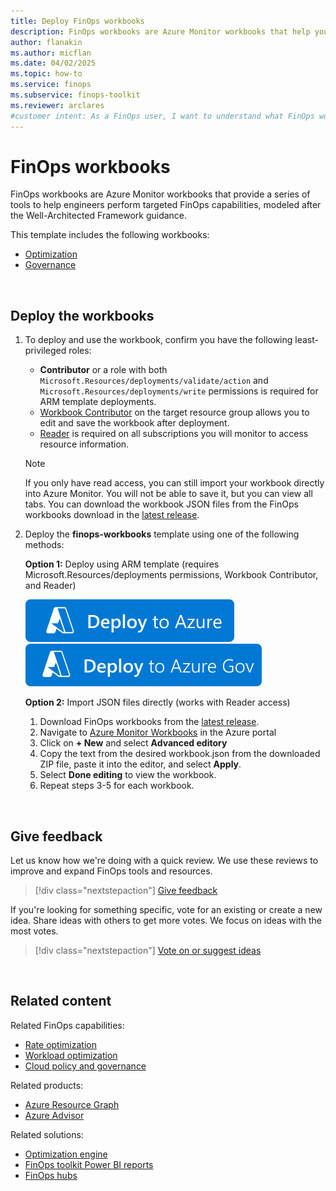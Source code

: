 ```yaml
---
title: Deploy FinOps workbooks
description: FinOps workbooks are Azure Monitor workbooks that help you implement FinOps capabilities, including optimization and governance, to achieve your FinOps goals.
author: flanakin
ms.author: micflan
ms.date: 04/02/2025
ms.topic: how-to
ms.service: finops
ms.subservice: finops-toolkit
ms.reviewer: arclares
#customer intent: As a FinOps user, I want to understand what FinOps workbooks are and how they can help me accomplish my goals.
---
```


<!-- markdownlint-disable-next-line MD025 -->
# FinOps workbooks

FinOps workbooks are Azure Monitor workbooks that provide a series of tools to help engineers perform targeted FinOps capabilities, modeled after the Well-Architected Framework guidance.

This template includes the following workbooks:

- [Optimization](optimization.md)
- [Governance](governance.md)

<br>

## Deploy the workbooks

1. To deploy and use the workbook, confirm you have the following least-privileged roles:

   - **Contributor** or a role with both `Microsoft.Resources/deployments/validate/action` and `Microsoft.Resources/deployments/write` permissions is required for ARM template deployments.
   - [Workbook Contributor](/azure/role-based-access-control/built-in-roles#workbook-contributor) on the target resource group allows you to edit and save the workbook after deployment.
   - [Reader](/azure/role-based-access-control/built-in-roles#reader) is required on all subscriptions you will monitor to access resource information.

   > [!NOTE]
   > If you only have read access, you can still import your workbook directly into Azure Monitor. You will not be able to save it, but you can view all tabs. You can download the workbook JSON files from the FinOps workbooks download in the [latest release](https://aka.ms/ftk/latest).

2. Deploy the **finops-workbooks** template using one of the following methods:

   **Option 1:** Deploy using ARM template (requires Microsoft.Resources/deployments permissions, Workbook Contributor, and Reader)

   <a href="https://portal.azure.com/#create/Microsoft.Template/uri/https%3A%2F%2Fmicrosoft.github.io%2Ffinops-toolkit%2Fdeploy%2Ffinops-workbooks-latest.json/createUIDefinitionUri/https%3A%2F%2Fmicrosoft.github.io%2Ffinops-toolkit%2Fdeploy%2Ffinops-workbooks-latest.ui.json"><img alt="Deploy To Azure" src="https://raw.githubusercontent.com/Azure/azure-quickstart-templates/master/1-CONTRIBUTION-GUIDE/images/deploytoazure.svg?sanitize=true" /></a>
   &nbsp;
   <a href="https://portal.azure.us/#create/Microsoft.Template/uri/https%3A%2F%2Fmicrosoft.github.io%2Ffinops-toolkit%2Fdeploy%2Ffinops-workbooks-latest.json/createUIDefinitionUri/https%3A%2F%2Fmicrosoft.github.io%2Ffinops-toolkit%2Fdeploy%2Ffinops-workbooks-latest.ui.json"><img alt="Deploy To Azure Gov" src="https://raw.githubusercontent.com/Azure/azure-quickstart-templates/master/1-CONTRIBUTION-GUIDE/images/deploytoazuregov.svg?sanitize=true" /></a>
   <!--
   &nbsp;
   <a href="https://portal.azure.cn/#create/Microsoft.Template/uri/https%3A%2F%2Fmicrosoft.github.io%2Ffinops-toolkit%2Fdeploy%2Ffinops-workbooks-latest.json/createUIDefinitionUri/https%3A%2F%2Fmicrosoft.github.io%2Ffinops-toolkit%2Fdeploy%2Ffinops-workbooks-latest.ui.json"><img alt="Deploy To Azure China" src="https://raw.githubusercontent.com/Azure/azure-quickstart-templates/master/1-CONTRIBUTION-GUIDE/images/deploytoazurechina.svg?sanitize=true" /></a>
   -->

   **Option 2:** Import JSON files directly (works with Reader access)
   
   1. Download FinOps workbooks from the [latest release](https://aka.ms/ftk/latest).
   2. Navigate to [Azure Monitor Workbooks](https://portal.azure.com/#view/Microsoft_Azure_Monitoring/AzureMonitoringBrowseBlade/~/workbooks) in the Azure portal
   3. Click on **+ New** and select **Advanced editory**
   4. Copy the text from the desired workbook.json from the downloaded ZIP file, paste it into the editor, and select **Apply**.
   5. Select **Done editing** to view the workbook.
   6. Repeat steps 3-5 for each workbook.

<br>

## Give feedback

Let us know how we're doing with a quick review. We use these reviews to improve and expand FinOps tools and resources.

> [!div class="nextstepaction"]
> [Give feedback](https://portal.azure.com/#view/HubsExtension/InProductFeedbackBlade/extensionName/FinOpsToolkit/cesQuestion/How%20easy%20or%20hard%20is%20it%20to%20use%20FinOps%20workbooks%3F/cvaQuestion/How%20valuable%20are%20FinOps%20workbooks%3F/surveyId/FTK0.11/bladeName/Workbooks/featureName/Overview)

If you're looking for something specific, vote for an existing or create a new idea. Share ideas with others to get more votes. We focus on ideas with the most votes.

> [!div class="nextstepaction"]
> [Vote on or suggest ideas](https://github.com/microsoft/finops-toolkit/issues?q=is%3Aissue%20is%3Aopen%20label%3A%22Tool%3A%20Workbooks%22%20sort%3A"reactions-%2B1-desc")

<br>

## Related content

Related FinOps capabilities:

- [Rate optimization](../../framework/optimize/rates.md)
- [Workload optimization](../../framework/optimize/workloads.md)
- [Cloud policy and governance](../../framework/manage/governance.md)

Related products:

- [Azure Resource Graph](/azure/governance/resource-graph/)
- [Azure Advisor](/azure/advisor/)

Related solutions:

- [Optimization engine](../optimization-engine/overview.md)
- [FinOps toolkit Power BI reports](../power-bi/reports.md)
- [FinOps hubs](../hubs/finops-hubs-overview.md)

<br>

